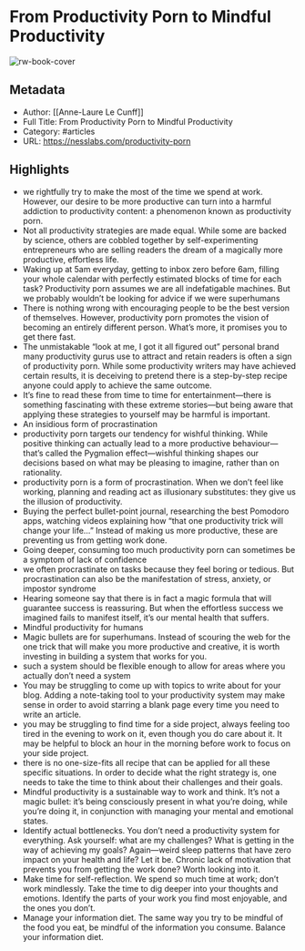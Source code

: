 # From Productivity Porn to Mindful Productivity

![rw-book-cover](https://readwise-assets.s3.amazonaws.com/static/images/article2.74d541386bbf.png)

## Metadata
- Author: [[Anne-Laure Le Cunff]]
- Full Title: From Productivity Porn to Mindful Productivity
- Category: #articles
- URL: https://nesslabs.com/productivity-porn

## Highlights
- we rightfully try to make the most of the time we spend at work. However, our desire to be more productive can turn into a harmful addiction to productivity content: a phenomenon known as productivity porn.
- Not all productivity strategies are made equal. While some are backed by science, others are cobbled together by self-experimenting entrepreneurs who are selling readers the dream of a magically more productive, effortless life.
- Waking up at 5am everyday, getting to inbox zero before 6am, filling your whole calendar with perfectly estimated blocks of time for each task? Productivity porn assumes we are all indefatigable machines. But we probably wouldn’t be looking for advice if we were superhumans
- There is nothing wrong with encouraging people to be the best version of themselves. However, productivity porn promotes the vision of becoming an entirely different person. What’s more, it promises you to get there fast.
- The unmistakable “look at me, I got it all figured out” personal brand many productivity gurus use to attract and retain readers is often a sign of productivity porn. While some productivity writers may have achieved certain results, it is deceiving to pretend there is a step-by-step recipe anyone could apply to achieve the same outcome.
- It’s fine to read these from time to time for entertainment—there is something fascinating with these extreme stories—but being aware that applying these strategies to yourself may be harmful is important.
- An insidious form of procrastination
- productivity porn targets our tendency for wishful thinking. While positive thinking can actually lead to a more productive behaviour—that’s called the Pygmalion effect—wishful thinking shapes our decisions based on what may be pleasing to imagine, rather than on rationality.
- productivity porn is a form of procrastination. When we don’t feel like working, planning and reading act as illusionary substitutes: they give us the illusion of productivity.
- Buying the perfect bullet-point journal, researching the best Pomodoro apps, watching videos explaining how “that one productivity trick will change your life…” Instead of making us more productive, these are preventing us from getting work done.
- Going deeper, consuming too much productivity porn can sometimes be a symptom of lack of confidence
- we often procrastinate on tasks because they feel boring or tedious. But procrastination can also be the manifestation of stress, anxiety, or impostor syndrome
- Hearing someone say that there is in fact a magic formula that will guarantee success is reassuring. But when the effortless success we imagined fails to manifest itself, it’s our mental health that suffers.
- Mindful productivity for humans
- Magic bullets are for superhumans. Instead of scouring the web for the one trick that will make you more productive and creative, it is worth investing in building a system that works for you.
- such a system should be flexible enough to allow for areas where you actually don’t need a system
- You may be struggling to come up with topics to write about for your blog. Adding a note-taking tool to your productivity system may make sense in order to avoid starring a blank page every time you need to write an article.
- you may be struggling to find time for a side project, always feeling too tired in the evening to work on it, even though you do care about it. It may be helpful to block an hour in the morning before work to focus on your side project.
- there is no one-size-fits all recipe that can be applied for all these specific situations. In order to decide what the right strategy is, one needs to take the time to think about their challenges and their goals.
- Mindful productivity is a sustainable way to work and think. It’s not a magic bullet: it’s being consciously present in what you’re doing, while you’re doing it, in conjunction with managing your mental and emotional states.
- Identify actual bottlenecks. You don’t need a productivity system for everything. Ask yourself: what are my challenges? What is getting in the way of achieving my goals? Again—weird sleep patterns that have zero impact on your health and life? Let it be. Chronic lack of motivation that prevents you from getting the work done? Worth looking into it.
- Make time for self-reflection. We spend so much time at work; don’t work mindlessly. Take the time to dig deeper into your thoughts and emotions. Identify the parts of your work you find most enjoyable, and the ones you don’t.
- Manage your information diet. The same way you try to be mindful of the food you eat, be mindful of the information you consume. Balance your information diet.

